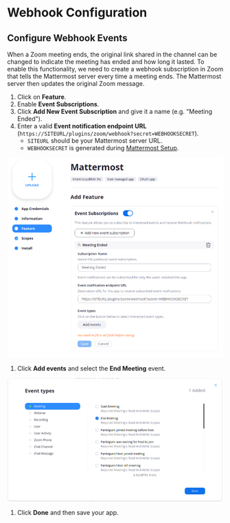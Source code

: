 # Webhook Configuration

## Configure Webhook Events

When a Zoom meeting ends, the original link shared in the channel can be changed to indicate the meeting has ended and how long it lasted. To enable this functionality, we need to create a webhook subscription in Zoom that tells the Mattermost server every time a meeting ends. The Mattermost server then updates the original Zoom message.

1. Click on **Feature**.
2. Enable **Event Subscriptions**.
3. Click **Add New Event Subscription** and give it a name \(e.g. "Meeting Ended"\).
4. Enter a valid **Event notification endpoint URL** \(`https://SITEURL/plugins/zoom/webhook?secret=WEBHOOKSECRET`\).
   * `SITEURL` should be your Mattermost server URL.
   * `WEBHOOKSECRET` is generated during [Mattermost Setup](../mattermost-setup.md).

![Feature screen](../../.gitbook/assets/screenshot-from-2020-06-05-19-51-56%20%282%29.png)

1. Click **Add events** and select the **End Meeting** event.

![Event types screen](../../.gitbook/assets/screenshot-from-2020-06-05-20-43-04%20%282%29.png)

1. Click **Done** and then save your app.

